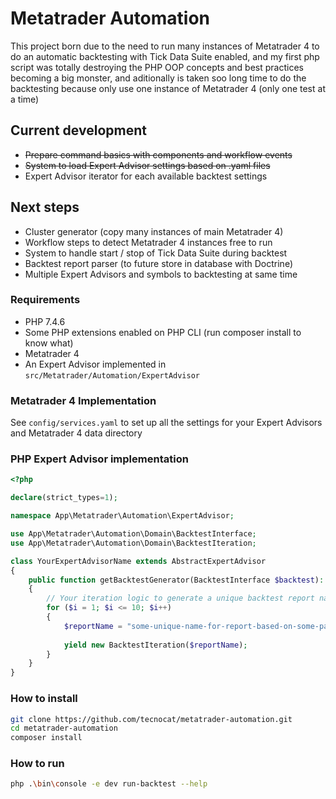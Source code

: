 # Metatrader Automation

This project born due to the need to run many instances of Metatrader 4 to do an automatic backtesting with Tick Data
Suite enabled, and my first php script was totally destroying the PHP OOP concepts and best practices becoming a big
monster, and aditionally is taken soo long time to do the backtesting because only use one instance of Metatrader 4 (only
one test at a time)

## Current development

* ~~Prepare command basics with components and workflow events~~
* ~~System to load Expert Advisor settings based on .yaml files~~
* Expert Advisor iterator for each available backtest settings

## Next steps

* Cluster generator (copy many instances of main Metatrader 4)
* Workflow steps to detect Metatrader 4 instances free to run
* System to handle start / stop of Tick Data Suite during backtest
* Backtest report parser (to future store in database with Doctrine)
* Multiple Expert Advisors and symbols to backtesting at same time

### Requirements

* PHP 7.4.6
* Some PHP extensions enabled on PHP CLI (run composer install to know what)
* Metatrader 4
* An Expert Advisor implemented in `src/Metatrader/Automation/ExpertAdvisor`

### Metatrader 4 Implementation

See `config/services.yaml` to set up all the settings for your Expert Advisors and Metatrader 4 data directory

### PHP Expert Advisor implementation

````php
<?php

declare(strict_types=1);

namespace App\Metatrader\Automation\ExpertAdvisor;

use App\Metatrader\Automation\Domain\BacktestInterface;
use App\Metatrader\Automation\Domain\BacktestIteration;

class YourExpertAdvisorName extends AbstractExpertAdvisor
{
    public function getBacktestGenerator(BacktestInterface $backtest): \Generator
    {
        // Your iteration logic to generate a unique backtest report name (see Prudencio)
        for ($i = 1; $i <= 10; $i++)
        {
            $reportName = "some-unique-name-for-report-based-on-some-parameters-$i.html";
            
            yield new BacktestIteration($reportName);
        }
    }
}
````

### How to install

````bash
git clone https://github.com/tecnocat/metatrader-automation.git
cd metatrader-automation
composer install
````

### How to run

````bash
php .\bin\console -e dev run-backtest --help
````
